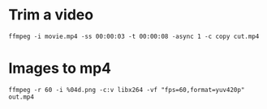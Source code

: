 # Trim a video 

`ffmpeg -i movie.mp4 -ss 00:00:03 -t 00:00:08 -async 1 -c copy cut.mp4`

# Images to mp4

`ffmpeg -r 60 -i %04d.png -c:v libx264 -vf "fps=60,format=yuv420p" out.mp4`